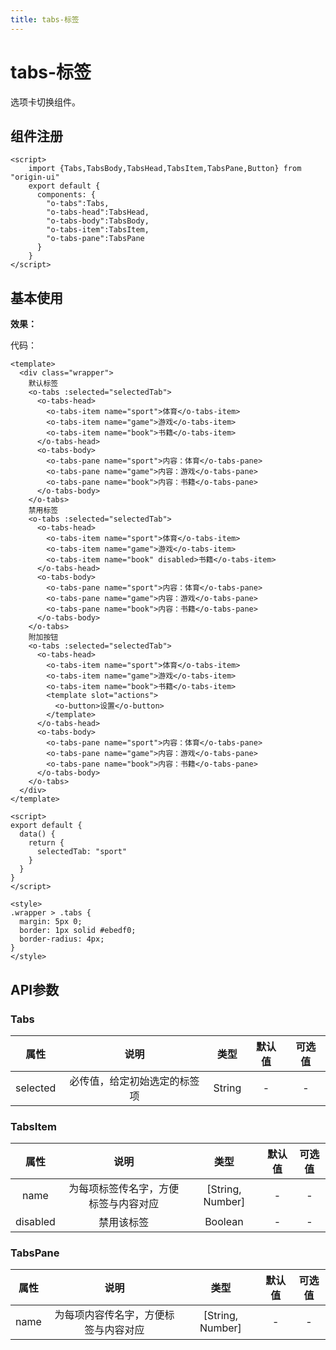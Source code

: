 ```yaml
---
title: tabs-标签
---
```


# tabs-标签
选项卡切换组件。

## 组件注册
```vue
<script>
    import {Tabs,TabsBody,TabsHead,TabsItem,TabsPane,Button} from "origin-ui"
    export default {
      components: {
        "o-tabs":Tabs,
        "o-tabs-head":TabsHead,
        "o-tabs-body":TabsBody,
        "o-tabs-item":TabsItem,
        "o-tabs-pane":TabsPane
      }
    }
</script>
```
## 基本使用
**效果：**
<tabsDemo></tabsDemo>

代码：
```vue
<template>
  <div class="wrapper">
    默认标签
    <o-tabs :selected="selectedTab">
      <o-tabs-head>
        <o-tabs-item name="sport">体育</o-tabs-item>
        <o-tabs-item name="game">游戏</o-tabs-item>
        <o-tabs-item name="book">书籍</o-tabs-item>
      </o-tabs-head>
      <o-tabs-body>
        <o-tabs-pane name="sport">内容：体育</o-tabs-pane>
        <o-tabs-pane name="game">内容：游戏</o-tabs-pane>
        <o-tabs-pane name="book">内容：书籍</o-tabs-pane>
      </o-tabs-body>
    </o-tabs>
    禁用标签
    <o-tabs :selected="selectedTab">
      <o-tabs-head>
        <o-tabs-item name="sport">体育</o-tabs-item>
        <o-tabs-item name="game">游戏</o-tabs-item>
        <o-tabs-item name="book" disabled>书籍</o-tabs-item>
      </o-tabs-head>
      <o-tabs-body>
        <o-tabs-pane name="sport">内容：体育</o-tabs-pane>
        <o-tabs-pane name="game">内容：游戏</o-tabs-pane>
        <o-tabs-pane name="book">内容：书籍</o-tabs-pane>
      </o-tabs-body>
    </o-tabs>
    附加按钮
    <o-tabs :selected="selectedTab">
      <o-tabs-head>
        <o-tabs-item name="sport">体育</o-tabs-item>
        <o-tabs-item name="game">游戏</o-tabs-item>
        <o-tabs-item name="book">书籍</o-tabs-item>
        <template slot="actions">
          <o-button>设置</o-button>
        </template>
      </o-tabs-head>
      <o-tabs-body>
        <o-tabs-pane name="sport">内容：体育</o-tabs-pane>
        <o-tabs-pane name="game">内容：游戏</o-tabs-pane>
        <o-tabs-pane name="book">内容：书籍</o-tabs-pane>
      </o-tabs-body>
    </o-tabs>
  </div>
</template>

<script>
export default {
  data() {
    return {
      selectedTab: "sport"
    }
  }
}
</script>

<style>
.wrapper > .tabs {
  margin: 5px 0;
  border: 1px solid #ebedf0;
  border-radius: 4px;
}
</style>
```
## API参数
### Tabs
|     属性      | 说明           | 类型      |   默认值  |   可选值   |
| :------------: |:-------------: | :-------: | :--------: | :---------: |
| selected       | 必传值，给定初始选定的标签项    | String  |    -     |   -     |

### TabsItem
|     属性      | 说明           | 类型      |   默认值  |   可选值   |
| :------------: |:-------------: | :-------: | :--------: | :---------: |
| name       | 为每项标签传名字，方便标签与内容对应    | [String, Number]  |    -     |   -     |
| disabled       | 禁用该标签    | Boolean  |    -     |   -     |

### TabsPane
|     属性      | 说明           | 类型      |   默认值  |   可选值   |
| :------------: |:-------------: | :-------: | :--------: | :---------: |
| name       | 为每项内容传名字，方便标签与内容对应    | [String, Number]  |    -     |   -     |
